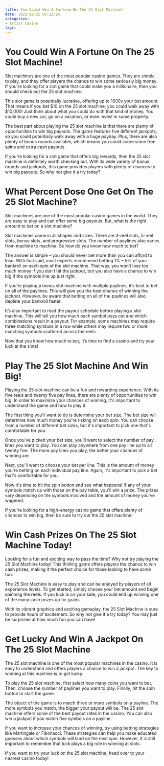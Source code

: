 ```yaml
---
title: You Could Win A Fortune On The 25 Slot Machine!
date: 2022-12-25 05:22:26
categories:
- Artist Casino
tags:
---
```



#  You Could Win A Fortune On The 25 Slot Machine!

Slot machines are one of the most popular casino games. They are simple to play, and they offer players the chance to win some seriously big money. If you're looking for a slot game that could make you a millionaire, then you should check out the 25 slot machine.

This slot game is potentially lucrative, offering up to 1000x your bet amount. That means if you bet $10 on the 25 slot machine, you could walk away with $10,000! Just think about what you could do with that kind of money. You could buy a new car, go on a vacation, or even invest in some property.

The best part about playing the 25 slot machine is that there are plenty of opportunities to win big payouts. The game features five different jackpots, so you could potentially walk away with a huge payday. Plus, there are also plenty of bonus rounds available, which means you could score some free spins and extra cash payouts.

If you're looking for a slot game that offers big rewards, then the 25 slot machine is definitely worth checking out. With its wide variety of bonus rounds and jackpots, this game provides players with plenty of chances to win big payouts. So why not give it a try today?

#  What Percent Dose One Get On The 25 Slot Machine?

Slot machines are one of the most popular casino games in the world. They are easy to play and can offer some big payouts. But, what is the right amount to bet on a slot machine?

Slot machines come in all shapes and sizes. There are 3-reel slots, 5-reel slots, bonus slots, and progressive slots. The number of paylines also varies from machine to machine. So how do you know how much to bet?

The answer is simple – you should never bet more than you can afford to lose. With that said, most experts recommend betting 1% – 5% of your bankroll on each spin of the slot machine. That way, you won’t lose too much money if you don’t hit the jackpot, but you also have a chance to win big if the symbols line up just right.

If you’re playing a bonus slot machine with multiple paylines, it’s best to bet on all of the paylines. This will give you the best chance of winning the jackpot. However, be aware that betting on all of the paylines will also deplete your bankroll faster.

It’s also important to read the payout schedule before playing a slot machine. This will tell you how much each symbol pays out and which combinations result in a payout. For example, some machines may require three matching symbols in a row while others may require two or more matching symbols scattered across the reels.

Now that you know how much to bet, it’s time to find a casino and try your luck at the slots!

#  Play The 25 Slot Machine And Win Big!

Playing the 25 slot machine can be a fun and rewarding experience. With its five reels and twenty five pay lines, there are plenty of opportunities to win big. In order to maximize your chances of winning, it's important to understand the game and how to play it.

The first thing you'll want to do is determine your bet size. The bet size will determine how much money you're risking on each spin. You can choose from a number of different bet sizes, but it's important to pick one that's comfortable for you.

Once you've picked your bet size, you'll want to select the number of pay lines you want to play. You can play anywhere from one pay line up to all twenty five. The more pay lines you play, the better your chances of winning are.

Next, you'll want to choose your bet per line. This is the amount of money you're betting on each individual pay line. Again, it's important to pick a bet that's comfortable for you.

Now it's time to hit the spin button and see what happens! If any of your symbols match up with those on the pay table, you'll win a prize. The prizes vary depending on the symbols involved and the amount of money you've wagered.

If you're looking for a high-energy casino game that offers plenty of chances to win big, then be sure to try out the 25 slot machine!

#  Win Cash Prizes On The 25 Slot Machine Today!

Looking for a fun and exciting way to pass the time? Why not try playing the 25 Slot Machine today! This thrilling game offers players the chance to win cash prizes, making it the perfect choice for those looking to have some fun.

The 25 Slot Machine is easy to play and can be enjoyed by players of all experience levels. To get started, simply choose your bet amount and begin spinning the reels. If you luck is on your side, you could end up winning one of the many cash prizes up for grabs.

With its vibrant graphics and exciting gameplay, the 25 Slot Machine is sure to provide hours of excitement. So why not give it a try today? You may just be surprised at how much fun you can have!

#  Get Lucky And Win A Jackpot On The 25 Slot Machine

The 25 slot machine is one of the most popular machines in the casino. It is easy to understand and offers players a chance to win a jackpot. The key to winning at this machine is to get lucky.

To play the 25 slot machine, first select how many coins you want to bet. Then, choose the number of paylines you want to play. Finally, hit the spin button to start the game.

The object of the game is to match three or more symbols on a payline. The more symbols you match, the bigger your payout will be. The 25 slot machine offers some of the best payout rates in the casino. You can also win a jackpot if you match five symbols on a payline.

If you want to increase your chances of winning, try using betting strategies like Martingale or Fibonacci. These strategies can help you make educated guesses about which symbols will land on the next spin. However, it is still important to remember that luck plays a big role in winning at slots.

If you want to try your luck on the 25 slot machine, head over to your nearest casino today!